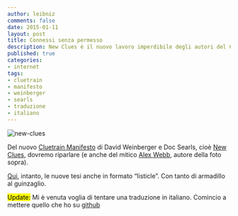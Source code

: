 ```yaml
---
author: leibniz
comments: false
date: 2015-01-11
layout: post
title: Connessi senza permesso 
description: New Clues è il nuovo lavoro imperdibile degli autori del Cluetrain Manifesto, David Weinberger e Doc Searls.
published: true
categories:
- internet
tags:
- cluetrain
- manifesto
- weinberger
- searls
- traduzione
- italiano
---
```

![new-clues](http://leibniz.me/images/vault/newclues.png)

Del nuovo [Cluetrain Manifesto](http://www.cluetrain.com/) di David Weinberger e Doc Searls, cioè [New Clues](http://cluetrain.com/newclues/), dovremo riparlare (e anche del mitico [Alex Webb](http://www.webbnorriswebb.co/), autore della foto sopra).

[Qui](http://listicle.io/cluetrain/), intanto, le nuove tesi anche in formato “listicle”. Con tanto di armadillo al guinzaglio. 

<mark>Update:</mark> Mi è venuta voglia di tentare una traduzione in italiano. Comincio a mettere quello che ho su [github](https://github.com/macchioni/NewClues-IT)
